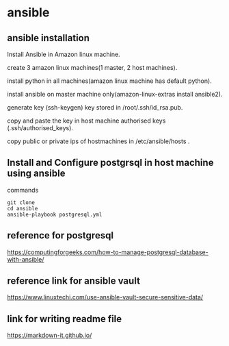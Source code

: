 # ansible
## ansible installation
Install Ansible in Amazon linux machine.

create 3 amazon linux machines(1 master, 2 host machines).

install python in all machines(amazon linux machine has default python).

install ansible on master machine only(amazon-linux-extras install ansible2).

generate key (ssh-keygen) key stored in /root/.ssh/id_rsa.pub.

copy and paste the key in host machine authorised keys (.ssh/authorised_keys).

copy public or private ips of hostmachines in /etc/ansible/hosts .

## Install and Configure postgrsql in host machine using ansible
commands 
```
git clone 
cd ansible
ansible-playbook postgresql.yml
```


## reference for postgresql 
https://computingforgeeks.com/how-to-manage-postgresql-database-with-ansible/

## reference link for ansible vault
https://www.linuxtechi.com/use-ansible-vault-secure-sensitive-data/

















## link for writing readme file
https://markdown-it.github.io/
